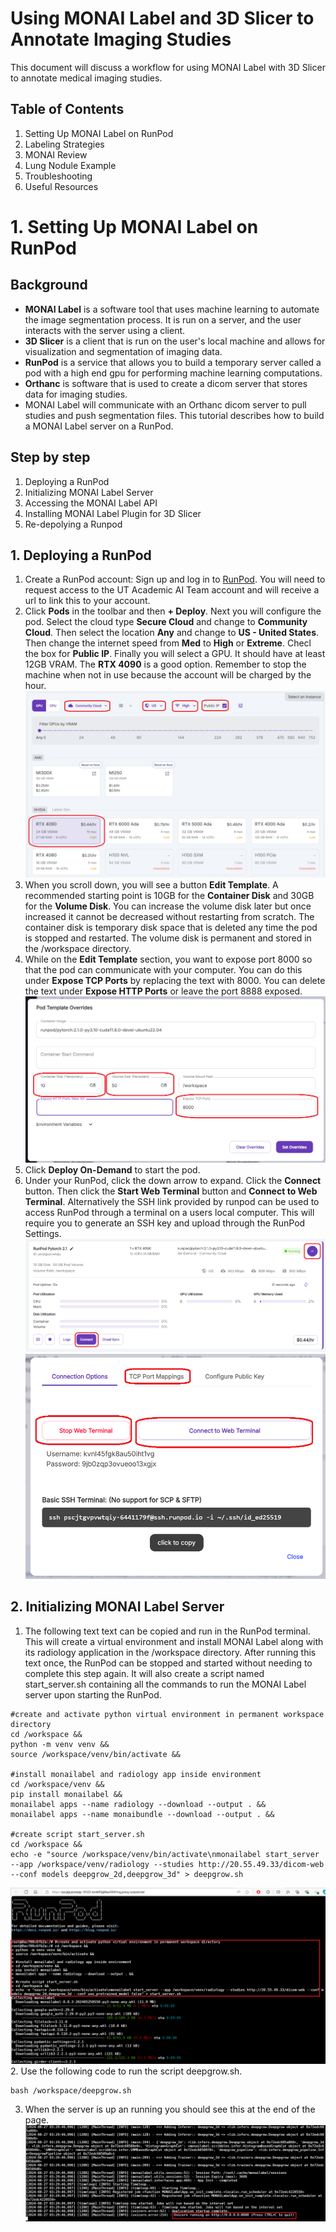 # Using MONAI Label and 3D Slicer to Annotate Imaging Studies
This document will discuss a workflow for using MONAI Label with 3D Slicer to annotate medical imaging studies. 
## Table of Contents
1. Setting Up MONAI Label on RunPod
2. Labeling Strategies
3. MONAI Review
4. Lung Nodule Example
5. Troubleshooting
6. Useful Resources
# 1. Setting Up MONAI Label on RunPod
## Background
* **MONAI Label** is a software tool that uses machine learning to automate the image segmentation process. It is run on a server, and the user interacts with the server using a client. 
* **3D Slicer** is a client that is run on the user's local machine and allows for visualization and segmentation of imaging data. 
* **RunPod** is a service that allows you to build a temporary server called a pod with a high end gpu for performing machine learning computations. 
* **Orthanc** is software that is used to create a dicom server that stores data for imaging studies. 
* MONAI Label will communicate with an Orthanc dicom server to pull studies and push segmentation files. This tutorial describes how to build a MONAI Label server on a RunPod. 
## Step by step
1. Deploying a RunPod
2. Initializing MONAI Label Server
3. Accessing the MONAI Label API
4. Installing MONAI Label Plugin for 3D Slicer
5. Re-depolying a Runpod
## 1. Deploying a RunPod
1. Create a RunPod account: Sign up and log in to [RunPod](https://www.runpod.io/). You will need to request access to the UT Academic AI Team account and will receive a url to link this to your account.
2. Click **Pods** in the toolbar and then **+ Deploy**. Next you will configure the pod. Select the cloud type **Secure Cloud** and change to **Community Cloud**. Then select the location **Any** and change to **US - United States**. Then change the internet speed from **Med** to **High** or **Extreme**. Checl the box for **Public IP**. Finally you will select a GPU. It should have at least 12GB VRAM. The **RTX 4090** is a good option. Remember to stop the machine when not in use because the account will be charged by the hour.
![Image 1](images/tutorial_1.png)
3. When you scroll down, you will see a button **Edit Template**. A recommended starting point is 10GB for the **Container Disk** and 30GB for the **Volume Disk**. You can increase the volume disk later but once increased it cannot be decreased without restarting from scratch. The container disk is temporary disk space that is deleted any time the pod is stopped and restarted. The volume disk is permanent and stored in the /workspace directory. 
4. While on the **Edit Template** section, you want to expose port 8000 so that the pod can communicate with your computer. You can do this under **Expose TCP Ports** by replacing the text with 8000. You can delete the text under **Expose HTTP Ports** or leave the port 8888 exposed.
![Image 2](images/tutorial_2.png)
5. Click **Deploy On-Demand** to start the pod.
6. Under your RunPod, click the down arrow to expand. Click the **Connect** button. Then click the **Start Web Terminal** button and **Connect to Web Terminal**. Alternatively the SSH link provided by runpod can be used to access RunPod through a terminal on a users local computer. This will require you to generate an SSH key and upload through the RunPod Settings. 
![Image 3](images/tutorial_3.png)
![Image 4](images/tutorial_4.png)
## 2. Initializing MONAI Label Server
1. The following text text can be copied and run in the RunPod terminal. This will create a virtual environment and install MONAI Label along with its radiology application in the /workspace directory. After running this text once, the RunPod can be stopped and started without needing to complete this step again. It will also create a script named start_server.sh containing all the commands to run the MONAI Label server upon starting the RunPod. 
```
#create and activate python virtual environment in permanent workspace directory
cd /workspace &&
python -m venv venv &&
source /workspace/venv/bin/activate &&

#install monailabel and radiology app inside environment
cd /workspace/venv &&
pip install monailabel &&
monailabel apps --name radiology --download --output . &&
monailabel apps --name monaibundle --download --output . &&

#create script start_server.sh
cd /workspace &&
echo -e "source /workspace/venv/bin/activate\nmonailabel start_server --app /workspace/venv/radiology --studies http://20.55.49.33/dicom-web --conf models deepgrow_2d,deepgrow_3d" > deepgrow.sh
```
![Image 5](images/tutorial_5.png)
2. Use the following code to run the script deepgrow.sh.
```
bash /workspace/deepgrow.sh
```
3. When the server is up an running you should see this at the end of the page.
![Image 7](images/tutorial_7.png)
